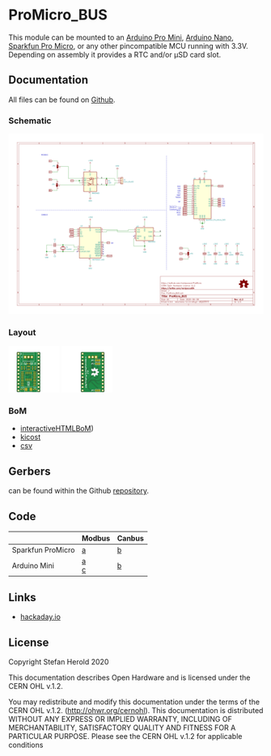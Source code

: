 # ProMicro_BUS
This module can be mounted to an [Arduino Pro Mini](https://www.sparkfun.com/products/11113), [Arduino Nano](https://store.arduino.cc/arduino-nano), [Sparkfun Pro Micro](https://www.sparkfun.com/products/12587), or any other pincompatible MCU running with 3.3V. Depending on assembly it provides a RTC and/or µSD card slot.


## Documentation
All files can be found on [Github](https://github.com/nerdyscout/ProMicro_BUS).


### Schematic
[![ProMicro_BUS_Schematic](docs/ProMicro_BUS-Schematic.svg)](docs/ProMicro_BUS-Schematic.pdf)


### Layout
<a href="docs/ProMicro_BUS-Board_top.pdf"><img src="docs/img/ProMicro_BUS-Board_top.svg" alt="ProMicro_BUS-Board_top" width="20%"/></a>
<a href="docs/ProMicro_BUS-Board_bottom.pdf"><img src="docs/img/ProMicro_BUS-Board_bottom.svg" alt="ProMicro_BUS-Board_bottom" width="20%"/></a>


### BoM
  * [interactiveHTMLBoM](https://nerdyscout.github.io/ProMicro_BUS/docs/BOM/ProMicro_BUS.html))
  * [kicost](docs/BOM/ProMicro_BUS.xlsx)
  * [csv](docs/BOM/ProMicro_BUS.csv)


## Gerbers
can be found within the Github [repository](https://github.com/nerdyscout/ProMicro_BUS/tree/master/gerbers).


## Code
| | Modbus | Canbus |
| --- | --- | --- |
| Sparkfun ProMicro | [a](l) | [b](l) |
| Arduino Mini | [a](l)<br>[c](l) | [b](l) |


## Links
  * [hackaday.io](https://hackaday.io/project/171898-promicro)


## License
Copyright Stefan Herold 2020

This documentation describes Open Hardware and is licensed under the CERN OHL v.1.2.

You may redistribute and modify this documentation under the terms of the CERN OHL v.1.2. (http://ohwr.org/cernohl). This documentation is distributed WITHOUT ANY EXPRESS OR IMPLIED WARRANTY, INCLUDING OF MERCHANTABILITY, SATISFACTORY QUALITY AND FITNESS FOR A PARTICULAR PURPOSE. Please see the CERN OHL v.1.2 for applicable conditions
